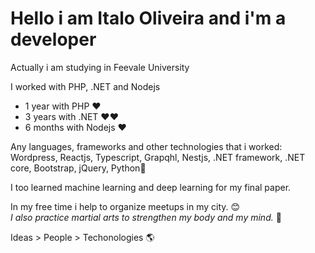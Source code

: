 # Hello i am Italo Oliveira and i'm a developer

Actually i am studying in Feevale University 

I worked with PHP, .NET and Nodejs
- 1 year with PHP ❤️
- 3 years with .NET ❤️❤️
- 6 months with Nodejs ❤️
  
Any languages, frameworks and other technologies that i worked: Wordpress, Reactjs, Typescript, Grapqhl, Nestjs, .NET framework, .NET core, Bootstrap, jQuery, Python💙

I too learned machine learning and deep learning for my final paper. 

In my free time i help to organize meetups in my city. 😊  
*I also practice martial arts to strengthen my body and my mind.* 👊
  
Ideas > People > Techonologies 🌎
  
